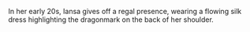 In her early 20s, Iansa gives off a regal presence, wearing a flowing silk dress highlighting the dragonmark on the back of her shoulder.